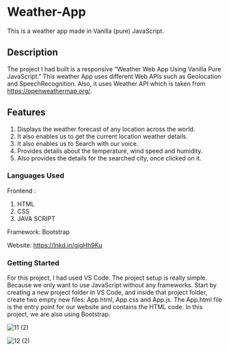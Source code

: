 # Weather-App
This is a weather app made in Vanilla (pure) JavaScript.
## Description
The project I had  built is a responsive “Weather Web App Using Vanilla Pure JavaScript.” This weather App uses different Web APIs such as Geolocation and SpeechRecognition. Also, it uses Weather API which is taken from  https://openweathermap.org/.

## Features
1) Displays the weather forecast of any location across the world.
2) It also enables us to get the current location weather details.
3) It also enables us to Search with our voice.
4) Provides details about the temperature, wind speed and humidity.
5) Also provides the details for the searched city, once clicked on it.

### Languages Used

Frontend :

1) HTML
2) CSS
3) JAVA SCRIPT

Framework: Bootstrap

Website: https://lnkd.in/gigHh9Ku

### Getting Started
For this project, I had used  VS Code.
The project setup is really simple. Because we only want to use JavaScript without any frameworks. Start by creating a new project folder in VS Code, and inside that project folder, create two empty new files: App.html, App.css and App.js. The App.html file is the entry point for our website and contains the HTML code. In this project, we are also using Bootstrap.

![11 (2)](https://user-images.githubusercontent.com/76156666/130188688-26b2b8bf-4269-4b26-884d-68ddde9c073c.png)


![12 (2)](https://user-images.githubusercontent.com/76156666/130188697-dea1bd50-5ef2-42dc-8922-4d1534de432d.png)




